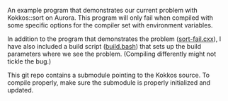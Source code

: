 An example program that demonstrates our current problem with Kokkos::sort
on Aurora. This program will only fail when compiled with some specific
options for the compiler set with environment variables.

In addition to the program that demonstrates the problem
([sort-fail.cxx](sort-fail.cxx)), I have also included a build script
([build.bash](build.bash)) that sets up the build parameters where we see
the problem. (Compiling differently might not tickle the bug.)

This git repo contains a submodule pointing to the Kokkos source. To
compile properly, make sure the submodule is properly initialized and
updated.
